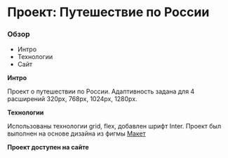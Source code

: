 # Проект: Путешествие по России

### Обзор
* Интро
* Технологии
* Сайт

**Интро**

Проект о путешествии по России.
Адаптивность задана для 4 расширений 320px, 768px, 1024px, 1280px.

**Технологии**

Использованы технологии grid, flex, добавлен шрифт Inter. Проект был выполнен на основе дизайна из фигмы [Макет](https://www.figma.com/file/5S2WSbEFL6awjVWJ0NWL8Q/Sprint-3_-Russia-_-desktop-mobile?node-id=28503%3A0)

**Проект доступен на сайте**
